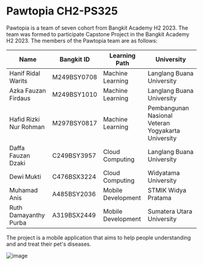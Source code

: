 <!--

**Here are some ideas to get you started:**

🙋‍♀️ A short introduction - what is your organization all about?
🌈 Contribution guidelines - how can the community get involved?
👩‍💻 Useful resources - where can the community find your docs? Is there anything else the community should know?
🍿 Fun facts - what does your team eat for breakfast?
🧙 Remember, you can do mighty things with the power of [Markdown](https://docs.github.com/github/writing-on-github/getting-started-with-writing-and-formatting-on-github/basic-writing-and-formatting-syntax)
-->

# Pawtopia CH2-PS325
Pawtopia is a team of seven cohort from Bangkit Academy H2 2023. The team was formed to participate Capstone Project in the Bangkit Academy H2 2023. The members of the Pawtopia team are as follows:

| Name  | Bangkit ID | Learning Path | University |
| ------------- | ------------- | ------------- | ------------- |
| Hanif Ridal Warits  | M249BSY0708  | Machine Learning | Langlang Buana University |
| Azka Fauzan Firdaus  | M249BSY1010  | Machine Learning | Langlang Buana University |
| Hafid Rizki Nur Rohman  | M297BSY0817  | Machine Learning | Pembangunan Nasional Veteran Yogyakarta University |
| Daffa Fauzan Dzaki  | C249BSY3957  | Cloud Computing | Langlang Buana University |
| Dewi Mukti  | C476BSX3224  | Cloud Computing | Widyatama University |
| Muhamad Anis  | A485BSY2036  | Mobile Development | STMIK Widya Pratama |
| Ruth Damayanthy Purba  | A319BSX2449  | Mobile Development | Sumatera Utara University |

The project is a mobile application that aims to help people understanding and and treat their pet's diseases.

![image](https://github.com/PawTopia/.github/assets/115199962/a7b62bc0-2a18-4499-adcc-4c5736a45796)

